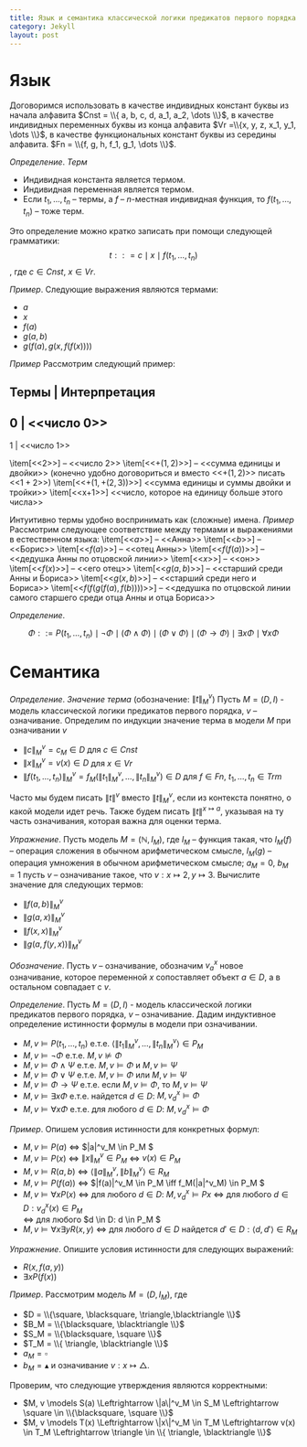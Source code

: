 ```yaml
---
title: Язык и семантика классической логики предикатов первого порядка
category: Jekyll
layout: post
---
```


# Язык

Договоримся использовать в качестве индивидных констант буквы из начала алфавита $Cnst = \\{ a, b, c, d, a_1, a_2, \dots \\}$, в качестве индивидных переменных буквы из конца алфавита $Vr =\\{x, y, z, x_1, y_1, \dots \\}$, в качестве функциональных констант буквы из середины алфавита. $Fn = \\{f, g, h, f_1, g_1, \dots \\}$.

*Определение*. *Терм*
* Индивидная константа является термом.
* Индивидная переменная является термом.
* Если $t_1, \dots, t_n$ – термы, а  $f$ – $n$-местная индивидная функция, то $f(t_1, \dots, t_n)$ – тоже терм.

Это определение можно кратко записать при помощи следующей грамматики: 
$$t:: = c \mid  x \mid f(t_1, \dots, t_n) $$, где $c \in Cnst$, $x \in Vr$.

*Пример*. Следующие выражения являются термами:
* $a$
* $x$
* $f(a)$
* $g(a,b)$
* $g(f(a), g(x, f(f(x))))$


*Пример* Рассмотрим следующий пример:  

Термы | Интерпретация
---------------------
0 | <<число $0$>>
--------------------
1 |  <<число $1$>>


\item[<<$2$>>] – <<число $2$>>
\item[<<$+(1,2)$>>] – <<сумма единицы и двойки>> (конечно удобно договориться и вместо <<$+(1,2)$>> писать <<$1 + 2$>>)
\item[<<$+(1,+(2,3))$>>] <<сумма единицы и суммы двойки и тройки>>
\item[<<x+1>>] <<число, которое на единицу больше этого числа>>



Интуитивно термы удобно воспринимать как (сложные) имена. 
*Пример*  Рассмотрим следующее соответствие между термами и выражениями в естественном языка:
	\item[<<$a$>>] – <<Анна>> 
	\item[<<$b$>>] – <<Борис>> 
    \item[<<$f(a)$>>] – <<отец Анны>>
    \item[<<$f(f(a))$>>] – <<дедушка Анны по отцовской линии>>
    \item[<<$x$>>] – <<он>>
    \item[<<$f(x)$>>] – <<его отец>>
    \item[<<$g(a, b)$>>] – <<старший среди Анны и Бориса>>
    \item[<<$g(x, b)$>>] – <<старший среди него и  Бориса>>
    \item[<<$f(f(g(f(a), f(b))))$>>] – <<дедушка по отцовской линии самого старшего среди отца Анны и отца Бориса>>





*Определение*.

$$\Phi::= P(t_1, \dots, t_n) \mid \neg \Phi \mid (\Phi \wedge \Phi) \mid (\Phi \vee  \Phi ) \mid (\Phi \to \Phi ) \mid \exists x \Phi \mid \forall x \Phi $$

# Семантика

*Определение*. *Значение терма* (обозначение: $\|t\|^v_M$) Пусть $M = (D, I)$ - модель классической логики предикатов первого порядка, $v$ – означивание. Определим по индукции значение терма в модели $M$ при означивании $v$ 
* $\|c\|^v_M = c_M \in D$ для $c \in Cnst$
* $\|x\|^v_M = v(x) \in D$ для $x \in Vr$
* $\|f(t_1, \dots, t_n)\|^v_M = f_M(\|t_1\|^v_M, \dots, \|t_n\|^v_M) \in D$ для  $f \in Fn$, $t_1, \dots, t_n \in Trm$

Часто мы будем писать $\|t\|^v$ вместо $\|t\|^v_M$, если из контекста понятно, о какой модели идет речь. Также будем писать $\|t\|^{x \mapsto a}$, указывая на ту часть означивания, которая важна для оценки терма.

*Упражнение*. Пусть модель $M = (\mathbb{N}, I_M)$, где $I_M$ –  функция такая, что $I_M(f)$ – операция сложения в обычном арифметическом смысле,  $I_M(g)$ – операция умножения в обычном арифметическом смысле; $a_M = 0$, $b_M=1$ пусть $v$ – означивание такое, что $v: x \mapsto 2, y \mapsto 3$. Вычислите значение для следующих термов:
* $\|f(a,b)\|^v_M$
* $\|g(a,x)\|^v_M$
* $\|f(x,x)\|^v_M$
* $\|g(a,f(y,x))\|^v_M$

*Обозначение*. Пусть $v$ – означивание, обозначим  $v^x_a$ новое означивание, которое  переменной $x$ сопоставляет объект $a \in D$, а в остальном совпадает с $v$.

*Определение*. Пусть $M = (D, I)$ - модель классической логики предикатов первого порядка, $v$ – означивание. Дадим индуктивное определение истинности формулы в модели при означивании.
* $M, v \models P(t_1, \dots, t_n)$ е.т.е. $\langle \|t_1\|^v_M, \dots, \|t_n\|^v_M \rangle \in P_M$
* $M, v \models \neg \Phi$ е.т.е. $M, v \not \models \Phi$
* $M, v \models \Phi \wedge \Psi$ е.т.е. $M, v \models \Phi$ и $M, v \models  \Psi$
* $M, v \models \Phi \vee \Psi$ е.т.е. $M, v \models \Phi$ или $M, v \models  \Psi$
* $M, v \models \Phi \to \Psi$ е.т.е. если $M, v \models \Phi$, то $M, v \models  \Psi$
* $M, v \models \exists x \Phi$ е.т.е. найдется $d \in D$: $M, v^x_d \models \Phi$
* $M, v \models \forall x \Phi$ е.т.е. для любого $d \in D$: $M, v^x_d \models \Phi$

*Пример*. Опишем условия истинности для конкретных формул:
* $M, v \models P(a)$ ⇔  $\|a\|^v_M \in P_M $
* $M, v \models P(x)$ ⇔ $\|x\|^v_M \in P_M$ ⇔ $v(x) \in P_M$
* $M, v \models R(a,b)$ ⇔ $\langle \|a\|^v_M, \|b\|^v_M \rangle  \in R_M$
* $M, v \models P(f(a))$  ⇔ $\|f(a)\|^v_M \in P_M \iff  f_M(\|a\|^v_M) \in P_M  $
* $M, v \models \forall x P(x)$ ⇔ для любого $d \in D$: $M, v^x_d \models Px$ ⇔ для любого $d \in D: v^x_d (x) \in P_M$  
⇔ для любого $d \in D: d \in P_M $
* $M, v \models \forall x \exists y R(x, y)$ ⇔ для любого $d \in D$ найдется $d' \in D: \langle d, d' \rangle \in R_M$

*Упражнение*. Опишите условия истинности для следующих выражений:
* $R(x, f(a, y) )$
* $\exists x P(f(x))$

*Пример*. Рассмотрим модель $M = (D, I_M)$, где 
* $D = \\{\square, \blacksquare, \triangle,\blacktriangle \\}$
* $B_M = \\{\blacksquare, \blacktriangle \\}$
* $S_M = \\{\blacksquare, \square \\}$
* $T_M = \\{ \triangle, \blacktriangle  \\}$
* $a_M = \square$
* $b_M = \blacktriangle$ 
и означивание $v: x \mapsto \triangle$.

Проверим, что следующие утверждения являются корректными:
* $M, v \models S(a) \Leftrightarrow  \|a\|^v_M \in S_M \Leftrightarrow  \square \in  \\{\blacksquare, \square \\}$
* $M, v \models T(x) \Leftrightarrow  \|x\|^v_M \in T_M \Leftrightarrow  v(x) \in T_M \Leftrightarrow  \triangle \in  \\{ \triangle, \blacktriangle \\}$
